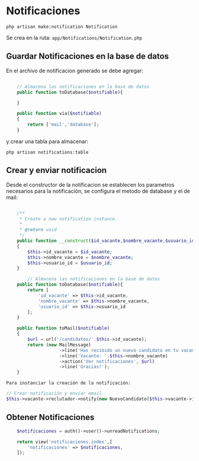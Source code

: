 # Notificaciones

```php artisan make:notification Notification```

Se crea en la ruta: `app/Notifications/Notification.php`

## Guardar Notificaciones en la base de datos

En el archivo de notificacion generado se debe agregar:

```php

    // Almacena las notificaciones en la base de datos
    public function toDatabase($notifiable){

    }
```

```php
    public function via($notifiable)
    {
        return ['mail','database'];
    }
```

y crear una tabla para almacenar:

```php artisan notifications:table```

## Crear y enviar notificacion

Desde el constructor de la notificacion se establecen los parametros necesarios para la notificación, se configura el metodo de database y el de mail:

```php

    /**
     * Create a new notification instance.
     *
     * @return void
     */
    public function __construct($id_vacante,$nombre_vacante,$usuario_id)
    {
        $this->id_vacante = $id_vacante;
        $this->nombre_vacante = $nombre_vacante;
        $this->usuario_id = $usuario_id;
    }

        // Almacena las notificaciones en la base de datos
    public function toDatabase($notifiable){
        return [ 
            'id_vacante' => $this->id_vacante,
            'nombre_vacante' => $this->nombre_vacante,
            'usuario_id' => $this->usuario_id
        ];
    }

    public function toMail($notifiable)
    {
        $url = url('/candidatos/'.$this->id_vacante);
        return (new MailMessage)
                    ->line('Has recibido un nuevo candidato en tu vacante')
                    ->line('Vacante: '.$this->nombre_vacante)
                    ->action('Ver notificaciones', $url)
                    ->line('Gracias!');
    }

```

`Para instanciar la creación de la notificación:`

```php
// Crear notificación y enviar email
$this->vacante->reclutador->notify(new NuevoCandidato($this->vacante->id,$this->vacante->titulo,auth()->user()->id));

```

## Obtener Notificaciones

```php
    $notificaciones = auth()->user()->unreadNotifications;

    return view('notificaciones.index',[
        'notificaciones' => $notificaciones,
    ]);
```